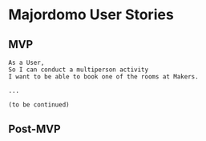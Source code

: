 # Majordomo User Stories

## MVP

```
As a User,
So I can conduct a multiperson activity
I want to be able to book one of the rooms at Makers.

...

(to be continued)

```

## Post-MVP
